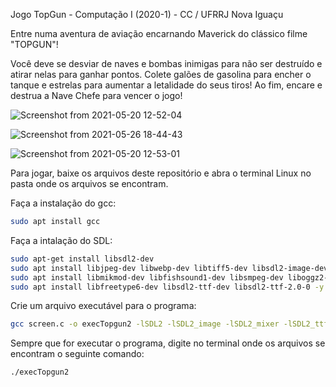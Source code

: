 Jogo TopGun - Computação I (2020-1) - CC / UFRRJ Nova Iguaçu

Entre numa aventura de aviação encarnando Maverick do clássico filme "TOPGUN"! 

Você deve se desviar de naves e bombas inimigas para não ser destruído e atirar nelas para ganhar pontos. Colete galões de gasolina para encher o tanque e estrelas para aumentar a letalidade do seus tiros! Ao fim, encare e destrua a Nave Chefe para vencer o jogo!

![Screenshot from 2021-05-20 12-52-04](https://user-images.githubusercontent.com/72050839/119735647-07f51f80-be53-11eb-9903-e4fcdcc10545.png)

![Screenshot from 2021-05-26 18-44-43](https://user-images.githubusercontent.com/72050839/119735543-df6d2580-be52-11eb-9891-faadbb42eea5.png)

![Screenshot from 2021-05-20 12-53-01](https://user-images.githubusercontent.com/72050839/119735559-e5fb9d00-be52-11eb-801a-05afb1df388d.png)

Para jogar, baixe os arquivos deste repositório e abra o terminal Linux no pasta onde os arquivos se encontram.

Faça a instalação do gcc:
```bash
sudo apt install gcc
```

Faça a intalação do SDL:
```bash
sudo apt-get install libsdl2-dev
sudo apt install libjpeg-dev libwebp-dev libtiff5-dev libsdl2-image-dev libsdl2-image-2.0-0 -y
sudo apt install libmikmod-dev libfishsound1-dev libsmpeg-dev liboggz2-dev libflac-dev libfluidsynth-dev libsdl2-mixer-dev libsdl2-mixer-2.0-0 -y
sudo apt install libfreetype6-dev libsdl2-ttf-dev libsdl2-ttf-2.0-0 -y
```

Crie um arquivo executável para o programa:
```bash
gcc screen.c -o execTopgun2 -lSDL2 -lSDL2_image -lSDL2_mixer -lSDL2_ttf -lm 
```

Sempre que for executar o programa, digite no terminal onde os arquivos se encontram o seguinte comando:
```bash
./execTopgun2
```
